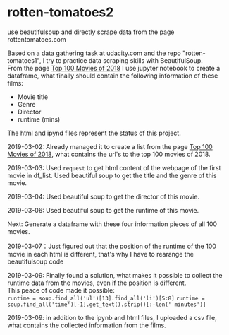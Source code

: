 # rotten-tomatoes2
use beautifulsoup and directly scrape data from the page rottentomatoes.com

Based on a data gathering task at udacity.com and the repo "rotten-tomatoes1", I try to practice data scraping skills with BeautifulSoup.<br>
From the page [Top 100 Movies of 2018](https://www.rottentomatoes.com/top/bestofrt/?year=2018) I use jupyter notebook to create a dataframe, what finally should contain the following information of these films:
* Movie title 
* Genre 
* Director 
* runtime (mins) 

The html and ipynd files represent the status of this project. 

2019-03-02: Already managed it to create a list from the page [Top 100 Movies of 2018](https://www.rottentomatoes.com/top/bestofrt/?year=2018), what contains the url's to the top 100 movies of 2018.

2019-03-03: Used `request` to get html content of the webpage of the first movie in df_list. Used beautiful soup to get the title and the genre of this movie.

2019-03-04: Used beautiful soup to get the director of this movie.

2019-03-06: Used beautiful soup to get the runtime of this movie.

Next: Generate a dataframe with these four information pieces of all 100 movies.

2019-03-07：Just figured out that the position of the runtime of the 100 movie in each html is different, that's why I have to rearange the beautifulsoup code 

2019-03-09: Finally found a solution, what makes it possible to collect the runtime data from the movies, even if the position is different.<br>
This peace of code made it possible: <br>
`runtime = soup.find_all('ul')[13].find_all('li')[5:8]`
`runtime = soup.find_all('time')[-1].get_text().strip()[:-len(' minutes')]`

2019-03-09: in addition to the ipynb and html files, I uploaded a csv file, what contains the collected information from the films.
